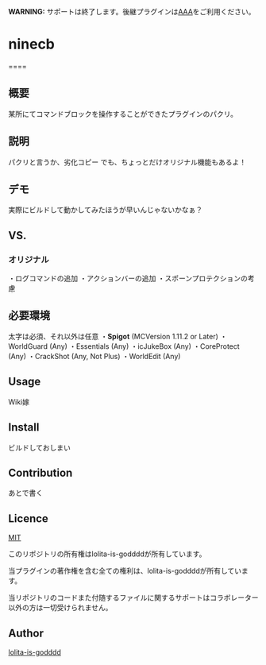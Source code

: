 **WARNING:** サポートは終了します。後継プラグインは[AAA](https://github.com/lolita-is-godddd/FreeCommandBlock)をご利用ください。

# ninecb
====

## 概要
某所にてコマンドブロックを操作することができたプラグインのパクリ。

## 説明
パクリと言うか、劣化コピー
でも、ちょっとだけオリジナル機能もあるよ！

## デモ
実際にビルドして動かしてみたほうが早いんじゃないかなぁ？

## VS. 
### オリジナル
・ログコマンドの追加
・アクションバーの追加
・スポーンプロテクションの考慮

## 必要環境
太字は必須、それ以外は任意
・**Spigot** (MCVersion 1.11.2 or Later)
・WorldGuard (Any)
・Essentials (Any)
・icJukeBox (Any)
・CoreProtect (Any)
・CrackShot (Any, Not Plus)
・WorldEdit (Any)

## Usage
Wiki嫁

## Install
ビルドしておしまい

## Contribution
あとで書く

## Licence

[MIT](https://github.com/lolita-is-godddd/ninecb/master/LICENCE)

このリポジトリの所有権はlolita-is-goddddが所有しています。

当プラグインの著作権を含む全ての権利は、lolita-is-goddddが所有しています。

当リポジトリのコードまた付随するファイルに関するサポートはコラボレーター以外の方は一切受けられません。

## Author

[lolita-is-godddd](https://github.com/lolita-is-godddd)
